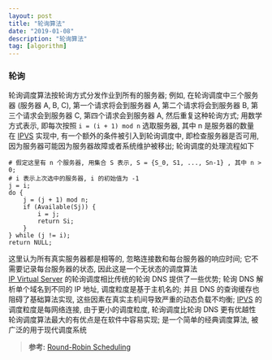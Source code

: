 ```yaml
---
layout: post
title: "轮询算法"
date: "2019-01-08"
description: "轮询算法"
tag: [algorithm]
---
```


### 轮询
轮询调度算法按轮询方式分发作业到所有的服务器; 例如, 在轮询调度中三个服务器 (服务器 A, B, C), 第一个请求将会到服务器 A, 第二个请求将会到服务器 B, 第三个请求会到服务器 C, 第四个请求会到服务器 A, 然后重复这种轮询方式; 用数学方式表示, 即每次按照 `i = (i + 1) mod n` 选取服务器, 其中 n 是服务器的数量  
在 [IPVS](http://kb.linuxvirtualserver.org/wiki/IPVS) 实现中, 有一个额外的条件被引入到轮询调度中, 即检查服务器是否可用, 因为服务器可能因为服务器故障或者系统维护被移出; 轮询调度的处理流程如下
```
# 假定这里有 n 个服务器, 用集合 S 表示, S = {S_0, S1, ..., Sn-1} , 其中 n > 0;
# i 表示上次选中的服务器, i 的初始值为 -1
j = i;
do {
    j = (j + 1) mod n;
    if (Available(Sj)) {
        i = j;
        return Si;
    }
} while (j != i);
return NULL;
```
这里认为所有真实服务器都是相等的, 忽略连接数和每台服务器的响应时间; 它不需要记录每台服务器的状态, 因此这是一个无状态的调度算法  
[IP Virtual Server](http://kb.linuxvirtualserver.org/wiki/IPVS) 的轮询调度相比传统的轮询 DNS 提供了一些优势; 轮询 DNS 解析单个域名到不同的 IP 地址, 调度粒度是基于主机名的; 并且 DNS 的查询缓存也阻碍了基础算法实现, 这些因素在真实主机间导致严重的动态负载不均衡; [IPVS](http://kb.linuxvirtualserver.org/wiki/IPVS) 的调度粒度是每网络连接, 由于更小的调度粒度, 轮询调度比轮询 DNS 更有优越性  
轮询调度算法最大的有优点是在软件中容易实现; 是一个简单的经典调度算法, 被广泛的用于现代调度系统

>**参考:**
[Round-Robin Scheduling](http://kb.linuxvirtualserver.org/wiki/Round-Robin_Scheduling)
